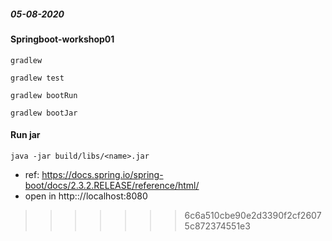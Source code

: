 ##### 05-08-2020

#### Springboot-workshop01

```
gradlew

gradlew test

gradlew bootRun

gradlew bootJar
```

#### Run jar 

``java -jar build/libs/<name>.jar``

* ref: https://docs.spring.io/spring-boot/docs/2.3.2.RELEASE/reference/html/
* open in http:://localhost:8080 
>>>>>>> 6c6a510cbe90e2d3390f2cf26075c872374551e3
